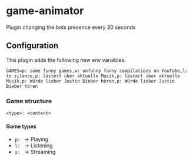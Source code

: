 # game-animator
Plugin changing the bots presence every 30 seconds

## Configuration
This plugin adds the following new env variables.
```
GAMES=p: some funny games,w: unfunny funny compilations on YouTube,l: to silence,p: lästert über aktuelle Musik,p: lästert über aktuelle Musik,p: Würde lieber Justin Bieber hören,p: Würde lieber Justin Bieber hören
```

### Game structure
`<type>: <content>`

#### Game types
- `p: ` -> Playing
- `l: ` -> Listening
- `s: ` -> Streaming
